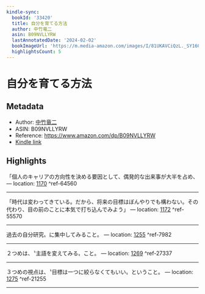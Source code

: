 ```yaml
---
kindle-sync:
  bookId: '33420'
  title: 自分を育てる方法
  author: 中竹竜二
  asin: B09NVLLYRW
  lastAnnotatedDate: '2024-02-02'
  bookImageUrl: 'https://m.media-amazon.com/images/I/81UKAVCiQzL._SY160.jpg'
  highlightsCount: 5
---
```

# 自分を育てる方法
## Metadata
* Author: [中竹竜二](https://www.amazon.comundefined)
* ASIN: B09NVLLYRW
* Reference: https://www.amazon.com/dp/B09NVLLYRW
* [Kindle link](kindle://book?action=open&asin=B09NVLLYRW)

## Highlights
「個人のキャリアの方向性を決める要因として、偶発的な出来事が大半を占め、 — location: [1170](kindle://book?action=open&asin=B09NVLLYRW&location=1170) ^ref-64560

---
「時代は変わってきている。だから、将来の目標はぼんやりでも構わない。その代わり、目の前のことに本気で打ち込んでみよう」 — location: [1172](kindle://book?action=open&asin=B09NVLLYRW&location=1172) ^ref-55570

---
過去の自分研究〟に集中してみること。 — location: [1255](kindle://book?action=open&asin=B09NVLLYRW&location=1255) ^ref-7982

---
２つめは、〝主語を変えてみる〟こと。 — location: [1269](kindle://book?action=open&asin=B09NVLLYRW&location=1269) ^ref-27337

---
３つめの視点は、〝目標は一つに絞らなくてもいい〟ということ。 — location: [1275](kindle://book?action=open&asin=B09NVLLYRW&location=1275) ^ref-21255

---
